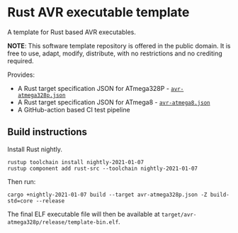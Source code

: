 # Rust AVR executable template

A template for Rust based AVR executables.

**NOTE**: This software template repository is offered in the public domain. It is free to use, adapt, modify, distribute, with no restrictions and no crediting required.

Provides:

  * A Rust target specification JSON for ATmega328P - [`avr-atmega328p.json`](./avr-atmega328p.json)
  * A Rust target specification JSON for ATmega8 - [`avr-atmega8.json`](./avr-atmega8.json)
  * A GitHub-action based CI test pipeline

## Build instructions

Install Rust nightly.

```
rustup toolchain install nightly-2021-01-07
rustup component add rust-src --toolchain nightly-2021-01-07
```

Then run:

```
cargo +nightly-2021-01-07 build --target avr-atmega328p.json -Z build-std=core --release
```

The final ELF executable file will then be available at `target/avr-atmega328p/release/template-bin.elf`.

